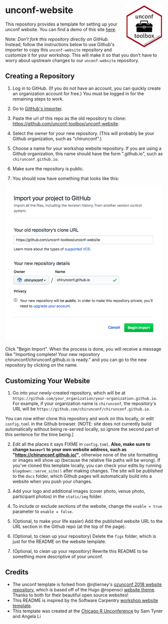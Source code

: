 # unconf-website <img src="figs/logo.png" align="right" width="120" />

This repository provides a template for setting up your unconf website. You can find a demo of this site [here](https://unconf-toolbox.github.io/unconf-website/).

Note: _Don't fork this repository directly on GitHub._ Instead, follow the instructions below to use Github's importer to copy this `unconf-website` repository and customize it for your workshop. This will make it so that you don't have to worry about upstream changes to our `unconf-website` repository.

## Creating a Repository

1.  Log in to GitHub.
    (If you do not have an account, you can quickly create an organization account for free.)
    You must be logged in for the remaining steps to work.

2.  Go to <a href="https://github.com/new/import" target="_blank">GitHub's importer</a>.

3.  Paste the url of this repo as the old repository to clone:
    <https://github.com/unconf-toolbox/unconf-website>.

4.  Select the owner for your new repository.
    (This will probably be your Github organization, such as "chirunconf".)

5.  Choose a name for your workshop website repository.
    If you are using a Github organization, this name should have the form "<organization-name>.github.io", such as `chirunconf.github.io`.

6.  Make sure the repository is public.

7.  You should now have something that looks like this: 

![](figs/github-import.png)

Click "Begin Import".
    When the process is done,
    you will receive a message like
    "Importing complete! Your new repository chirunconf/chirunconf.github.io is ready."
    and you can go to the new repository by clicking on the name.

## Customizing Your Website

1.  Go into your newly-created repository,
    which will be at `https://github.com/your_organization/your-organization.github.io`.
    For example,
    if your organization name is `chirunconf`,
    the repository's URL will be `https://github.com/chirunconf/chirunconf.github.io`.

You can now either clone this repository and work on this locally, or edit `config.toml` in the Github browser. [NOTE: site does not currently build automatically without being re-served locally, so ignore the second part of this sentence for the time being.]

2.  Edit all the places it says FIXME in `config.toml`. **Also, make sure to change `baseurl` to your own website address, such as "https://chirunconf.github.io/"**, otherwise none of the site formatting or images will show up (because the relative file paths will be wrong). If you've cloned this template locally, you can check your edits by running `blogdown::serve_site()` after making changes. The site will be published to the `docs` folder, which Github pages will automatically build into a website when you push your changes.

3. Add your logo and additional images (cover photo, venue photo, participant photos) in the `static/img` folder.

4. To include or exclude sections of the website, change the `enable = true` parameter to `enable = false`. 

4. (Optional, to make your life easier) Add the published website URL to the URL section in the Github repo (at the top of the page).

5. (Optional, to clean up your repository) Delete the `figs` folder, which is just for the README on the website template. 

6. (Optional, to clean up your repository) Rewrite this README to be something more descriptive of your unconf.

## Credits 

- The unconf template is forked from @njtierney's [ozunconf 2018 website repository](https://github.com/ropensci/ozunconf18), which is based off of the Hugo @ropensci [website theme](https://github.com/ropensci/ozunconf18/tree/master/themes/hugo-ropensci-theme). Thanks to both for their beautiful open source websites! 
- This README is inspired by the Software Carpentry [workshop website template](https://github.com/carpentries/workshop-template).
- This template was created at the [Chicago R Unconference](https://chirunconf.github.io) by Sam Tyner and Angela Li
